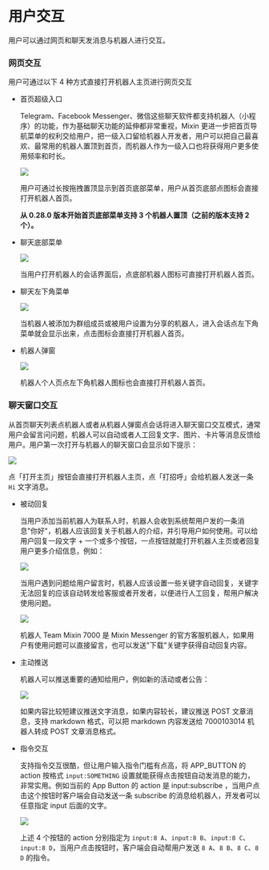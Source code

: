 # 用户交互

用户可以通过网页和聊天发消息与机器人进行交互。

### 网页交互

用户可通过以下 4 种方式直接打开机器人主页进行网页交互

- 首页超级入口

  Telegram、Facebook Messenger、微信这些聊天软件都支持机器人（小程序）的功能，作为基础聊天功能的延伸都非常重视，Mixin 更进一步把首页导航菜单的权利交给用户，把一级入口留给机器人开发者，用户可以把自己最喜欢、最常用的机器人置顶到首页，而机器人作为一级入口也将获得用户更多使用频率和时长。
  
  ![](./user-interaction-drag.png)

  用户可通过长按拖拽置顶显示到首页底部菜单，用户从首页底部点图标会直接打开机器人首页。
  
  **从 0.28.0 版本开始首页底部菜单支持 3 个机器人置顶（之前的版本支持 2 个）。**

- 聊天底部菜单

  ![](./user-interaction-chat-bot.png)

  当用户打开机器人的会话界面后，点底部机器人图标可直接打开机器人首页。

- 聊天左下角菜单

  ![](./user-interaction-chat-menu.png)

  当机器人被添加为群组成员或被用户设置为分享的机器人，进入会话点左下角菜单就会显示出来，点击图标会直接打开机器人首页。

- 机器人弹窗

  ![](./user-interaction-profile.png)

  机器人个人页点左下角机器人图标也会直接打开机器人首页。


### 聊天窗口交互

从首页聊天列表点机器人或者从机器人弹窗点会话将进入聊天窗口交互模式，通常用户会留言问问题，机器人可以自动或者人工回复文字、图片、卡片等消息反馈给用户。用户第一次打开与机器人的聊天窗口会显示如下提示：

![](./user-interaction-welcome.png)

点「打开主页」按钮会直接打开机器人主页，点「打招呼」会给机器人发送一条 `Hi` 文字消息。

- 被动回复

  当用户添加当前机器人为联系人时，机器人会收到系统帮用户发的一条消息"你好"，机器人应该回复关于机器人的介绍，并引导用户如何使用。可以给用户回复一段文字 + 一个或多个按钮，一点按钮就能打开机器人主页或者回复用户更多介绍信息，例如：

  ![](./user-interaction-add-bot.png)

  当用户遇到问题给用户留言时，机器人应该设置一些关键字自动回复，关键字无法回复的应该自动转发给客服或者开发者，以便进行人工回复，帮用户解决使用问题。

  ![](./user-interaction-reply.png)

  机器人 Team Mixin 7000 是 Mixin Messenger 的官方客服机器人，如果用户有使用问题可以直接留言，也可以发送"下载"关键字获得自动回复内容。

- 主动推送

  机器人可以推送重要的通知给用户，例如新的活动或者公告：

  ![](./user-interaction-notice.png)

  如果内容比较短建议推送文字消息，如果内容较长，建议推送 POST 文章消息，支持 markdown 格式，可以把 markdown 内容发送给 7000103014 机器人转成 POST 文章消息格式。
  

- 指令交互

  支持指令交互很酷，但让用户输入指令门槛有点高，将 APP_BUTTON 的 action 按格式 `input:SOMETHING` 设置就能获得点击按钮自动发消息的能力，非常实用。例如当前的 App Button 的 action 是 input:subscribe ，当用户点击这个按钮时客户端会自动发送一条 subscribe 的消息给机器人，开发者可以任意指定 input 后面的文字。

  ![](./user-interaction-cmd.png)

  上述 4 个按钮的 action 分别指定为 `input:8 A`、`input:8 B`、`input:8 C`、`input:8 D`，当用户点击按钮时，客户端会自动帮用户发送 `8 A`、`8 B`、`8 C`、`8 D` 的指令。